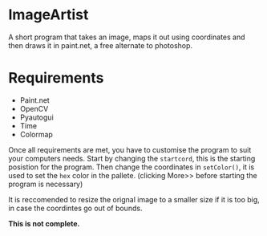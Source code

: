 # ImageArtist
A short program that takes an image, maps it out using coordinates and then draws it in paint.net, a free alternate to photoshop.

# Requirements
- Paint.net
- OpenCV
- Pyautogui
- Time
- Colormap

Once all requirements are met, you have to customise the program to suit your computers needs. Start by changing the `startcord`, this is the starting posistion for the program. Then change the coordinates in `setColor()`, it is used to set the `hex` color in the pallete. (clicking More>> before starting the program is necessary)

It is reccomended to resize the orignal image to a smaller size if it is too big, in case the coordintes go out of bounds.

**This is not complete.**
